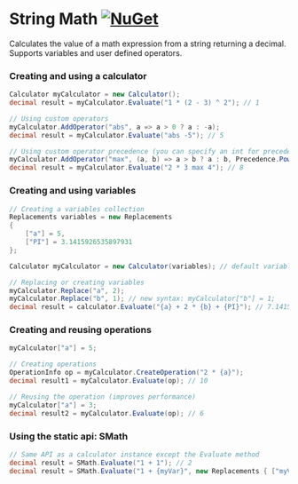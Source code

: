 # String Math [![NuGet](https://img.shields.io/nuget/v/StringMath?style=flat-square)](https://www.nuget.org/packages/StringMath/)
Calculates the value of a math expression from a string returning a decimal.
Supports variables and user defined operators.

### Creating and using a calculator
```csharp
Calculator myCalculator = new Calculator();
decimal result = myCalculator.Evaluate("1 * (2 - 3) ^ 2"); // 1

// Using custom operators
myCalculator.AddOperator("abs", a => a > 0 ? a : -a);
decimal result = myCalculator.Evaluate("abs -5"); // 5

// Using custom operator precedence (you can specify an int for precedence)
myCalculator.AddOperator("max", (a, b) => a > b ? a : b, Precedence.Power);
decimal result = myCalculator.Evaluate("2 * 3 max 4"); // 8
```

### Creating and using variables
```csharp
// Creating a variables collection
Replacements variables = new Replacements
{
	["a"] = 5,
	["PI"] = 3.1415926535897931
};

Calculator myCalculator = new Calculator(variables); // default variables collection is optional (can still add variables without a collection)

// Replacing or creating variables
myCalculator.Replace("a", 2);
myCalculator.Replace("b", 1); // new syntax: myCalculator["b"] = 1;
decimal result = calculator.Evaluate("{a} + 2 * {b} + {PI}"); // 7.1415926535897931
```

### Creating and reusing operations
```csharp
myCalculator["a"] = 5;

// Creating operations
OperationInfo op = myCalculator.CreateOperation("2 * {a}");
decimal result1 = myCalculator.Evaluate(op); // 10

// Reusing the operation (improves performance)
myCalculator["a"] = 3;
decimal result2 = myCalculator.Evaluate(op); // 6
```

### Using the static api: SMath
```csharp
// Same API as a calculator instance except the Evaluate method
decimal result = SMath.Evaluate("1 + 1"); // 2
decimal result = SMath.Evaluate("1 + {myVar}", new Replacements { ["myVar"] = 1 }); // 2
```
